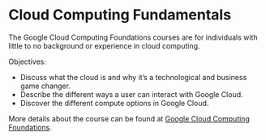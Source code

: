 # Cloud Computing Fundamentals

The Google Cloud Computing Foundations courses are for individuals with little to no background or experience in cloud computing.

Objectives:

- Discuss what the cloud is and why it’s a technological and business game changer.
- Describe the different ways a user can interact with Google Cloud.
- Discover the different compute options in Google Cloud.

More details about the course can be found at [Google Cloud Computing Foundations](https://www.cloudskillsboost.google/course_templates/153).
